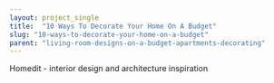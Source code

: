 ```yaml
---
layout: project_single
title:  "10 Ways To Decorate Your Home On A Budget"
slug: "10-ways-to-decorate-your-home-on-a-budget"
parent: "living-room-designs-on-a-budget-apartments-decorating"
---
```

Homedit - interior design and architecture inspiration
